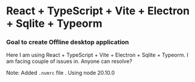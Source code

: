 # React + TypeScript + Vite + Electron + Sqlite + Typeorm
### Goal to create Offline desktop application

 Here I am using React + TypeScript + Vite + Electron + Sqlite + Typeorm.
 I am facing couple of issues in. Anyone can resolve?

 Note: Added `.nvmrc` file . Using node 20.10.0
